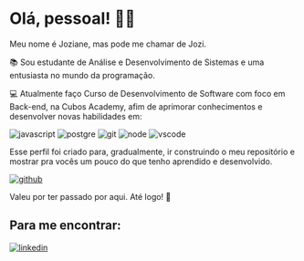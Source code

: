 # Olá, pessoal! :raising_hand_woman:

Meu nome é Joziane, mas pode me chamar de Jozi.

:books: Sou estudante de Análise e Desenvolvimento de Sistemas e uma entusiasta no mundo da programação.

:computer: Atualmente faço Curso de Desenvolvimento de Software com foco em Back-end, na Cubos Academy, afim de aprimorar conhecimentos e desenvolver novas habilidades em: 

![javascript](https://img.shields.io/badge/JavaScript-323330?style=for-the-badge&logo=javascript&logoColor=F7DF1E) ![postgre](https://img.shields.io/badge/PostgreSQL-316192?style=for-the-badge&logo=postgresql&logoColor=white) ![git](https://img.shields.io/badge/GIT-E44C30?style=for-the-badge&logo=git&logoColor=white) ![node](https://img.shields.io/badge/Node%20js-339933?style=for-the-badge&logo=nodedotjs&logoColor=white) ![vscode](https://img.shields.io/badge/VSCode-0078D4?style=for-the-badge&logo=visual%20studio%20code&logoColor=white)

Esse perfil foi criado para, gradualmente, ir construindo o meu repositório e mostrar pra vocês um pouco do que tenho aprendido e desenvolvido.

[![github](https://img.shields.io/badge/GitHub-100000?style=for-the-badge&logo=github&logoColor=white)](https://github.com/Josialmeidas)


Valeu por ter passado por aqui. Até logo! :vulcan_salute:

## Para me encontrar: 


[![linkedin](https://img.shields.io/badge/LinkedIn-0077B5?style=for-the-badge&logo=linkedin&logoColor=white)](https://www.linkedin.com/in/joziane-almeida-dev/)


